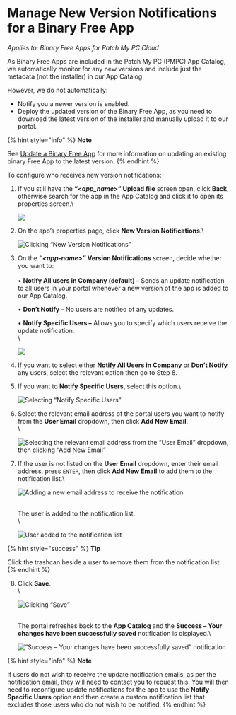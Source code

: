 # Manage New Version Notifications for a Binary Free App

_Applies to: Binary Free Apps for Patch My PC Cloud_

As Binary Free Apps are included in the Patch My PC (PMPC) App Catalog, we automatically monitor for any new versions and include just the metadata (not the installer) in our App Catalog.

However, we do not automatically:

* Notify you a newer version is enabled.
* Deploy the updated version of the Binary Free App, as you need to download the latest version of the installer and manually upload it to our portal.

{% hint style="info" %}
**Note**

See [Update a Binary Free App](update-a-binary-free-app.md) for more information on updating an existing binary Free App to the latest version.
{% endhint %}

To configure who receives new version notifications:

1.  If you still have the **“<**_**app\_name**_**>” Upload file** screen open, click **Back**, otherwise search for the app in the App Catalog and click it to open its properties screen.\


    ![](/_images/image-%282051%29.png-"" "")


2.  On the app’s properties page, click **New Version Notifications**.\


    ![Clicking “New Version Notifications”](/_images/image-%282052%29.png-"Clicking-\"New-Version-Notifications\"" "Clicking “New Version Notifications”")


3.  On the **“**_**\<app-name>”**_**&#x20;Version Notifications** screen, decide whether you want to:\
    \
    • **Notify All users in Company (default) –** Sends an update notification to all users in your portal whenever a new version of the app is added to our App Catalog.

    • **Don’t Notify –** No users are notified of any updates.

    • **Notify Specific Users –** Allows you to specify which users receive the update notification.\
    \


    ![](/_images/image-%282053%29.png-"" "")


4. If you want to select either **Notify All Users in Company** or **Don’t Notify** any users, select the relevant option then go to Step 8.
5.  If you want to **Notify Specific Users**, select this option.\


    ![Selecting “Notify Specific Users”](/_images/image-%282054%29.png-"Selecting-\"Notify-Specific-Users\"" "Selecting “Notify Specific Users”")


6.  Select the relevant email address of the portal users you want to notify from the **User Email** dropdown, then click **Add New Email**.\
    \


    ![Selecting the relevant email address from the “User Email” dropdown, then clicking “Add New Email”](/_images/image-%282055%29.png-"Selecting-the-relevant-email-address-from-the-\"User-Email\"-dropdown,-then-clicking-\"Add-New-Email\"" "Selecting the relevant email address from the “User Email” dropdown, then clicking “Add New Email”")


7.  If the user is not listed on the **User Email** dropdown, enter their email address, press `ENTER`, then click **Add New Email** to add them to the notification list.\


    ![Adding a new email address to receive the notification](/_images/image-%282056%29.png-"Adding-a-new-email-address-to-receive-the-notification" "Adding a new email address to receive the notification")

    \
    The user is added to the notification list.\
    \


    ![User added to the notification list](/_images/image-%282057%29.png-"User-added-to-the-notification-list" "User added to the notification list")

{% hint style="success" %}
**Tip**

Click the trashcan beside a user to remove them from the notification list.
{% endhint %}

8.  Click **Save**.\
    \


    ![Clicking “Save”](/_images/image-%282058%29.png-"Clicking-\"Save\"" "Clicking “Save”")

    \
    The portal refreshes back to the **App Catalog** and the **Success – Your changes have been successfully saved** notification is displayed.\


    ![“Success – Your changes have been successfully saved” notification](/_images/image-%282059%29.png-"\"Success-–-Your-changes-have-been-successfully-saved\"-notification" "“Success – Your changes have been successfully saved” notification")



{% hint style="info" %}
**Note**

If users do not wish to receive the update notification emails, as per the notification email, they will need to contact you to request this. You will then need to reconfigure update notifications for the app to use the **Notify Specific Users** option and then create a custom notification list that excludes those users who do not wish to be notified.
{% endhint %}
